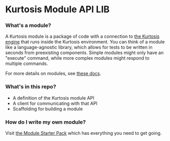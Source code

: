 Kurtosis Module API LIB 
=======================

### What's a module?
A Kurtosis module is a package of code with a connection to [the Kurtosis engine](https://docs.kurtosistech.com/) that runs inside the Kurtosis environment. You can think of a module like a language-agnostic library, which allows for tests to be written in seconds from preexisting components. Simple modules might only have an "execute" command, while more complex modules might respond to multiple commands.

For more details on modules, see [these docs](https://docs.kurtosistech.com/lambdas.html).

### What's in this repo?
- A definition of the Kurtosis module API
- A client for communicating with that API
- Scaffolding for building a module

### How do I write my own module?
Visit [the Module Starter Pack](https://github.com/kurtosis-tech/kurtosis-lambda-starter-pack) which has everything you need to get going.
